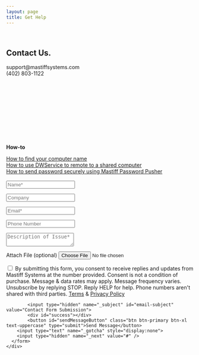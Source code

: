 ```yaml
---
layout: page
title: Get Help
---
```

<br>
<div class="container">
  <div class="row">
    <div class="col-lg-6">
      <h2 class="section-heading text-left">Contact Us.</h2>
      <p class="section-subheading">
        support@mastiffsystems.com<br>
        (402) 803-1122
      </p>
      <br>
      <br>
      <br>
      <br>
      <br>
      <br>
      <br>
      <br>
      <br>
<p><strong>How-to</strong></p>
<a href="{{ site.baseurl }}/get-help/how-to/">How to find your computer name</a><br>
<a href="{{ site.baseurl }}/get-help/dwservice/">How to use DWService to remote to a shared computer</a><br>
<a href="{{ site.baseurl }}/get-help/password-pusher/">How to send password securely using Mastiff Password Pusher</a>
</div>
    <div class="col-lg-6">
    <br>
<form
  action="https://formspree.io/f/xzzdlzja"
  method="POST"
>
            <div class="form-group">
              <input name="name" class="form-control" id="name" type="text" placeholder="Name*" required="required" data-validation-required-message="Please enter your name.">
              <p class="help-block text-danger"></p>
            </div>
            <div class="form-group">
              <input name="company" class="form-control" id="company" type="text" placeholder="Company" data-validation-required-message="Please enter your company.">
              <p class="help-block text-danger"></p>
            </div>
            <div class="form-group">
              <input name="_replyto" class="form-control" id="email" type="email" placeholder="Email*" required="required" data-validation-required-message="Please enter your email address.">
              <p class="help-block text-danger"></p>
            </div>
            <div class="form-group">
              <input name="phone" class="form-control" id="phone" type="tel" placeholder="Phone Number" required="required" data-validation-required-message="Please enter your phone number.">
              <p class="help-block text-danger"></p>
            </div>
            <div class="form-group">
              <textarea name="message" class="form-control" id="message" placeholder="Description of Issue*" required="required" data-validation-required-message="Please enter a message."></textarea>
              <p class="help-block text-danger"></p>
            </div>
           <div class="form-group">
              <label for="file-upload" class="form-label">Attach File (optional)</label>
              <input name="attachment" class="form-control" id="file-upload" type="file">
              <p class="help-block text-danger"></p>
            </div>

<!-- Communication Consent Checkbox -->
<div class="form-group">
    <div class="checkbox">
        <label>
            <input type="checkbox" id="communication-consent" name="communication-consent" value="yes" required>
            By submitting this form, you consent to receive replies and updates from Mastiff Systems at the number provided. Consent is not a condition of purchase. Message & data rates may apply. Message frequency varies. Unsubscribe by replying STOP. Reply HELP for help. Phone numbers aren't shared with third parties. <a href="{{ site.baseurl }}/terms/" target="_blank">Terms</a> & <a href="{{ site.baseurl }}/legal/" target="_blank">Privacy Policy</a>
        </label>
    </div>
</div>

            <input type="hidden" name="_subject" id="email-subject" value="Contact Form Submission">
            <div id="success"></div>
            <button id="sendMessageButton" class="btn btn-primary btn-xl text-uppercase" type="submit">Send Message</button>
        <input type="text" name="_gotcha" style="display:none">
        <input type="hidden" name="_next" value="#" />
      </form>
    </div>
  </div>
</div>